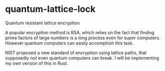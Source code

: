 # quantum-lattice-lock
Quantum resistant lattice encryption

A popular encryption method is RSA, which relies on the fact that finding prime factors of large numbers is a long process even for super computers. However quantum computers can easily accomphish this task.

NIST proposed a new standard of encryption using lattice paths, that supposedly not even quantum computers can break. I will be implementing my own version of this in Rust.
